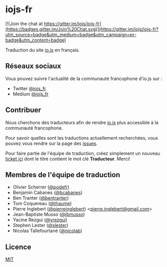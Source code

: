 # iojs-fr

[![Join the chat at https://gitter.im/iojs/iojs-fr](https://badges.gitter.im/Join%20Chat.svg)](https://gitter.im/iojs/iojs-fr?utm_source=badge&utm_medium=badge&utm_campaign=pr-badge&utm_content=badge)

Traduction du site [io.js](https://iojs.org/) en français.

## Réseaux sociaux

Vous pouvez suivre l'actualité de la communauté francophone d'io.js sur :
 * Twitter [@iojs_fr](https://twitter.com/iojs_fr)
 * Medium [@iojs_fr](https://medium.com/@iojs_fr)


## Contribuer

Nous cherchons des traducteurs afin de rendre [io.js](https://iojs.org/) plus accessible à la communauté francophone.

Pour savoir quelles sont les traductions actuellement recherchées, vous pouvez vous rendre sur la page des [issues](https://github.com/iojs/iojs-fr/issues).

Pour faire partie de l'équipe de traduction, créez simplement un nouveau [ticket ici](https://github.com/iojs/iojs-fr/issues) dont le titre contient le mot clé __Traducteur__. Merci!

## Membres de l'équipe de traduction

- Olivier Scherrer ([@podefr](https://github.com/podefr))
- Benjamin Cabanes ([@bcabanes](https://github.com/bcabanes))
- Ben Tranter ([@bentranter](https://github.com/bentranter))
- Tom Coquereau ([@thaume](https://github.com/thaume))
- Pierre Inglebert ([@pierreinglebert](https://github.com/pierreinglebert)) &lt;pierre.inglebert@gmail.com&gt;
- Jean-Baptiste Musso ([@jbmusso](https://github.com/jbmusso))
- Yacine Rezgui ([@yrezgui](https://github.com/yrezgui))
- Stephen Lester ([@slester](https://github.com/slester))
- Nicolas Tallefourtané ([@nicolab](https://github.com/nicolab))


## Licence

[MIT](https://tldrlegal.com/license/mit-license)
